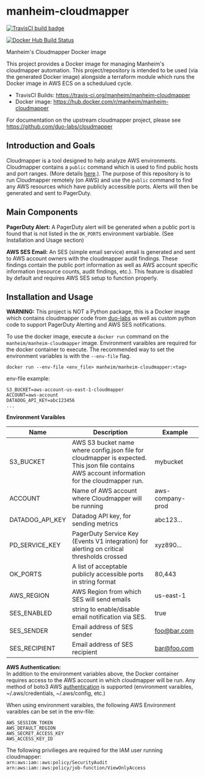 manheim-cloudmapper
=================

[![TravisCI build badge](https://api.travis-ci.org/manheim/manheim-cloudmapper.png?branch=master)](https://travis-ci.org/manheim/manheim-cloudmapper)

[![Docker Hub Build Status](https://img.shields.io/docker/cloud/build/manheim/manheim-cloudmapper.svg)](https://hub.docker.com/r/manheim/manheim-cloudmapper)

Manheim's Cloudmapper Docker image

This project provides a Docker image for managing Manheim's cloudmapper automation. This project/repository is intended to be used (via the generated Docker image) alongside a terraform module which runs the Docker image in AWS ECS on a schedulued cycle.

* TravisCI Builds: <https://travis-ci.org/manheim/manheim-cloudmapper>
* Docker image: <https://hub.docker.com/r/manheim/manheim-cloudmapper>

For documentation on the upstream cloudmapper project, please see <https://github.com/duo-labs/cloudmapper>

Introduction and Goals
----------------------

Cloudmapper is a tool designed to help analyze AWS environments. Cloudmapper contains a `public` command which is used to find public hosts and port ranges. (More details [here](https://summitroute.com/blog/2018/06/13/cloudmapper_public/).). The purpose of this repository is to run Cloudmapper remotely (on AWS) and use the `public` command to find any AWS resources which have publicly accessible ports. Alerts will then be generated and sent to PagerDuty.

Main Components
---------------

**PagerDuty Alert:** A PagerDuty alert will be generated when a public port is found that is not listed in the `OK_PORTS` environment varbiable. (See Installation and Usage section)

**AWS SES Email:** An SES (simple email service) email is generated and sent to AWS account owners with the cloudmapper audit findings. These findings contain the public port information as well as AWS account specific information (resource counts,  audit findings, etc.). This feature is disabled by default and requires AWS SES setup to function properly. 


Installation and Usage
----------------------

**WARNING:** This project is NOT a Python package, this is a Docker image which contains cloudmapper code from [duo-labs](https://github.com/duo-labs/cloudmapper) as well as custom python code to support PagerDuty Alerting and AWS SES notifications.

To use the docker image, execute a `docker run` command  on the `manheim/manheim-cloudmapper` image. Environment varaibles are required for the docker container to execute. The recommended way to set the environment variables is with the `--env-file` flag.
```
docker run --env-file <env_file> manheim/manheim-cloudmapper:<tag>
```

env-file example:
```
S3_BUCKET=aws-account-us-east-1-cloudmapper
ACCOUNT=aws-account
DATADOG_API_KEY=abc123456
...
```

**Environment Varaibles**

| Name            | Description                                                                                                                                     | Example          |
|-----------------|-------------------------------------------------------------------------------------------------------------------------------------------------|------------------|
| S3_BUCKET       | AWS S3 bucket name where config.json file for cloudmapper is expected. This json file contains AWS account information for the cloudmapper run. | mybucket         |
| ACCOUNT         | Name of AWS account where Cloudmapper will be running                                                                                           | aws-company-prod |
| DATADOG_API_KEY | Datadog API key, for sending metrics                                                                                                            | abc123...        |
| PD_SERVICE_KEY  | PagerDuty Service Key (Events V1 integration) for alerting on critical thresholds crossed                                                       | xyz890...        |
| OK_PORTS        | A list of acceptable publicly accessible ports in string format                                                                                  | 80,443           |
| AWS_REGION      | AWS Region from which SES will send emails                                                                                                      | us-east-1        |
| SES_ENABLED     | string to enable/disable email notification via SES.                                                                                            | true             |
| SES_SENDER      | Email address of SES sender                                                                                                                     | foo@bar.com      |
| SES_RECIPIENT   | Email address of SES recipient                                                                                                                  | bar@foo.com      |

**AWS Authentication:**  
In addition to the environment variables above, the Docker container requires access to the AWS account in which cloudmapper will be run. Any method of boto3 AWS [authentication](https://boto3.amazonaws.com/v1/documentation/api/latest/guide/configuration.html#credentials) is supported (environment varaibles, ~/.aws/credentials, ~/.aws/config, etc.)

When using environment varaibles, the following AWS Environment varaibles can be set in the env-file:
```
AWS_SESSION_TOKEN
AWS_DEFAULT_REGION
AWS_SECRET_ACCESS_KEY
AWS_ACCESS_KEY_ID
```

The following privilieges are required for the IAM user running cloudmapper:  
`arn:aws:iam::aws:policy/SecurityAudit`  
`arn:aws:iam::aws:policy/job-function/ViewOnlyAccess`
